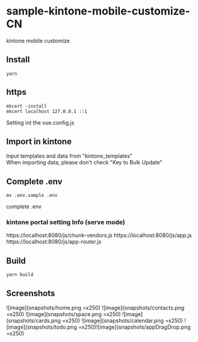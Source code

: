 # sample-kintone-mobile-customize-CN
kintone mobile customize

## Install
```console
yarn
```
## https 
```
mkcert -install
mkcert localhost 127.0.0.1 ::1
```
Setting int the vue.config.js

## Import in kintone
Input templates and data from "kintone_templates"  
When importing data, please don't check "Key to Bulk Update"

## Complete .env
```console
mv .env.sample .env
```
complete .env

### kintone portal setting Info (serve mode)
https://localhost:8080/js/chunk-vendors.js
https://localhost:8080/js/app.js
https://localhost:8080/js/app-router.js

## Build

```console
yarn build
```


## Screenshots
![image](snapshots/home.png =x250) ![image](snapshots/contacts.png =x250) ![image](snapshots/space.png =x250) ![image](snapshots/cards.png =x250) ![image](snapshots/calendar.png =x250) ![image](snapshots/todo.png =x250)![image](snapshots/appDragDrop.png =x250)